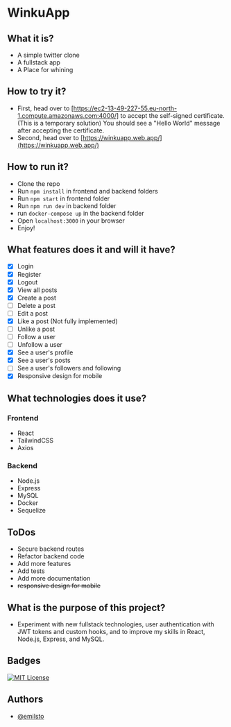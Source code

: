 # WinkuApp

## What it is?

- A simple twitter clone
- A fullstack app
- A Place for whining

## How to try it?

- First, head over to [https://ec2-13-49-227-55.eu-north-1.compute.amazonaws.com:4000/] to accept the self-signed certificate. (This is a temporary solution) You should see a "Hello World" message after accepting the certificate.
- Second, head over to [https://winkuapp.web.app/](https://winkuapp.web.app/)

## How to run it?

- Clone the repo
- Run `npm install` in frontend and backend folders
- Run `npm start` in frontend folder
- Run `npm run dev` in backend folder
- run `docker-compose up` in the backend folder
- Open `localhost:3000` in your browser
- Enjoy!

## What features does it and will it have?

- [X] Login
- [X] Register
- [X] Logout
- [X] View all posts
- [X] Create a post
- [ ] Delete a post
- [ ] Edit a post
- [X] Like a post (Not fully implemented)
- [ ] Unlike a post
- [ ] Follow a user
- [ ] Unfollow a user
- [X] See a user's profile
- [X] See a user's posts
- [ ] See a user's followers and following
- [X] Responsive design for mobile

## What technologies does it use?

### Frontend
- React
- TailwindCSS
- Axios

### Backend
- Node.js
- Express
- MySQL
- Docker
- Sequelize

## ToDos

- Secure backend routes
- Refactor backend code
- Add more features
- Add tests
- Add more documentation
- <del> responsive design for mobile</del>

## What is the purpose of this project?

- Experiment with new fullstack technologies, user authentication with JWT tokens and custom hooks, and to improve my skills in React, Node.js, Express, and MySQL.

## Badges

[![MIT License](https://img.shields.io/badge/License-MIT-green.svg)](https://choosealicense.com/licenses/mit/)

## Authors

- [@emilsto](https://www.github.com/emilsto)
